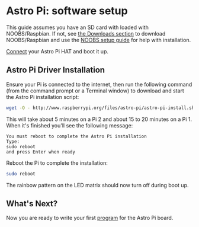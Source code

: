 # Astro Pi: software setup

This guide assumes you have an SD card with loaded with NOOBS/Raspbian. If not, see [the Downloads section](http://www.raspberrypi.org/downloads/) to download NOOBS/Raspbian and use the [NOOBS setup guide](http://www.raspberrypi.org/help/noobs-setup/) for help with installation.

[Connect](assemble.md) your Astro Pi HAT and boot it up.

## Astro Pi Driver Installation

Ensure your Pi is connected to the internet, then run the following command (from the command prompt or a Terminal window) to download and start the Astro Pi installation script:

```bash
wget -O - http://www.raspberrypi.org/files/astro-pi/astro-pi-install.sh --no-check-certificate | bash
```

This will take about 5 minutes on a Pi 2 and about 15 to 20 minutes on a Pi 1.
When it's finished you'll see the following message:

```
You must reboot to complete the Astro Pi installation
Type:
sudo reboot
and press Enter when ready
```

Reboot the Pi to complete the installation:

```bash
sudo reboot
```

The rainbow pattern on the LED matrix should now turn off during boot up.

## What's Next?

Now you are ready to write your first [program](program.md) for the Astro Pi board.
